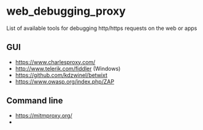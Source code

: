 # web_debugging_proxy
List of available tools for debugging http/https requests on the web or apps

## GUI
* https://www.charlesproxy.com/
* http://www.telerik.com/fiddler (Windows)
* https://github.com/kdzwinel/betwixt
* https://www.owasp.org/index.php/ZAP

## Command line
* https://mitmproxy.org/
* 
